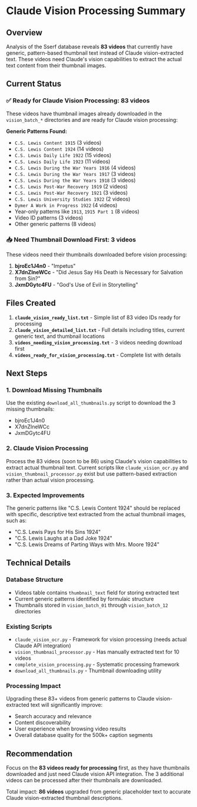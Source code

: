 # Claude Vision Processing Summary

## Overview
Analysis of the Sserf database reveals **83 videos** that currently have generic, pattern-based thumbnail text instead of Claude vision-extracted text. These videos need Claude's vision capabilities to extract the actual text content from their thumbnail images.

## Current Status

### ✅ Ready for Claude Vision Processing: 83 videos
These videos have thumbnail images already downloaded in the `vision_batch_*` directories and are ready for Claude vision processing:

**Generic Patterns Found:**
- `C.S. Lewis Content 1915` (3 videos)
- `C.S. Lewis Content 1924` (14 videos) 
- `C.S. Lewis Daily Life 1922` (15 videos)
- `C.S. Lewis Daily Life 1923` (11 videos)
- `C.S. Lewis During the War Years 1916` (4 videos)
- `C.S. Lewis During the War Years 1917` (3 videos)
- `C.S. Lewis During the War Years 1918` (3 videos)
- `C.S. Lewis Post-War Recovery 1919` (2 videos)
- `C.S. Lewis Post-War Recovery 1921` (3 videos)
- `C.S. Lewis University Studies 1922` (2 videos)
- `Dymer A Work in Progress 1922` (4 videos)
- Year-only patterns like `1913`, `1915 Part 1` (8 videos)
- Video ID patterns (3 videos)
- Other generic patterns (8 videos)

### 📥 Need Thumbnail Download First: 3 videos
These videos need their thumbnails downloaded before vision processing:

1. **bjroEc1J4n0** - "Impetus"
2. **X7dnZIneWCc** - "Did Jesus Say His Death is Necessary for Salvation from Sin?"
3. **JxmDGytc4FU** - "God's Use of Evil in Storytelling"

## Files Created

1. **`claude_vision_ready_list.txt`** - Simple list of 83 video IDs ready for processing
2. **`claude_vision_detailed_list.txt`** - Full details including titles, current generic text, and thumbnail locations
3. **`videos_needing_vision_processing.txt`** - 3 videos needing download first
4. **`videos_ready_for_vision_processing.txt`** - Complete list with details

## Next Steps

### 1. Download Missing Thumbnails
Use the existing `download_all_thumbnails.py` script to download the 3 missing thumbnails:
- bjroEc1J4n0
- X7dnZIneWCc  
- JxmDGytc4FU

### 2. Claude Vision Processing
Process the 83 videos (soon to be 86) using Claude's vision capabilities to extract actual thumbnail text. Current scripts like `claude_vision_ocr.py` and `vision_thumbnail_processor.py` exist but use pattern-based extraction rather than actual vision processing.

### 3. Expected Improvements
The generic patterns like "C.S. Lewis Content 1924" should be replaced with specific, descriptive text extracted from the actual thumbnail images, such as:
- "C.S. Lewis Pays for His Sins 1924"
- "C.S. Lewis Laughs at a Dad Joke 1924"
- "C.S. Lewis Dreams of Parting Ways with Mrs. Moore 1924"

## Technical Details

### Database Structure
- Videos table contains `thumbnail_text` field for storing extracted text
- Current generic patterns identified by formulaic structure
- Thumbnails stored in `vision_batch_01` through `vision_batch_12` directories

### Existing Scripts
- `claude_vision_ocr.py` - Framework for vision processing (needs actual Claude API integration)
- `vision_thumbnail_processor.py` - Has manually extracted text for 10 videos
- `complete_vision_processing.py` - Systematic processing framework
- `download_all_thumbnails.py` - Thumbnail downloading utility

### Processing Impact
Upgrading these 83+ videos from generic patterns to Claude vision-extracted text will significantly improve:
- Search accuracy and relevance
- Content discoverability
- User experience when browsing video results
- Overall database quality for the 500k+ caption segments

## Recommendation

Focus on the **83 videos ready for processing** first, as they have thumbnails downloaded and just need Claude vision API integration. The 3 additional videos can be processed after their thumbnails are downloaded.

Total impact: **86 videos** upgraded from generic placeholder text to accurate Claude vision-extracted thumbnail descriptions.